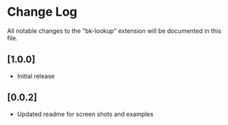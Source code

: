 # Change Log
All notable changes to the "bk-lookup" extension will be documented in this file.

## [1.0.0]
- Initial release

## [0.0.2]
- Updated readme for screen shots and examples